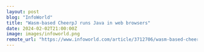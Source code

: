 ```yaml
---
layout: post
blog: "InfoWorld"
title: "Wasm-based CheerpJ runs Java in web browsers"
date: 2024-02-02T21:00:00Z
image: images/infoworld.png
remote_url: "https://www.infoworld.com/article/3712706/wasm-based-cheerpj-runs-java-in-web-browsers.html#tk.rss_applicationdevelopment"
---
```

